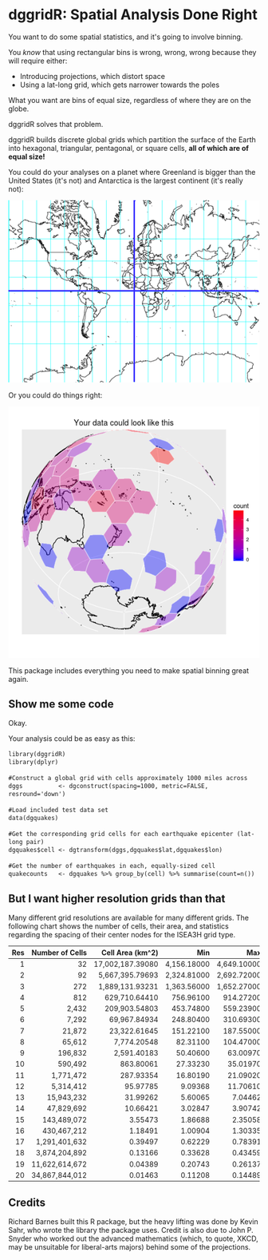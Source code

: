 dggridR: Spatial Analysis Done Right
====================================

You want to do some spatial statistics, and it's going to involve binning.

You *know* that using rectangular bins is wrong, wrong, wrong because they will
require either:

- Introducing projections, which distort space
- Using a lat-long grid, which gets narrower towards the poles

What you want are bins of equal size, regardless of where they are on the globe.

dggridR solves that problem.

dggridR builds discrete global grids which partition the surface of the Earth
into hexagonal, triangular, pentagonal, or square cells, **all of which are of
equal size!**

You could do your analyses on a planet where Greenland is bigger than the United
States (it's not) and Antarctica is the largest continent (it's really not):

![Mercator Projection](readme_files/mercator.png)

Or you could do things right:

![Mercator Projection](readme_files/dggrid.png)

This package includes everything you need to make spatial binning great again.



Show me some code
-----------------

Okay.

Your analysis could be as easy as this:

    library(dggridR)
    library(dplyr)

    #Construct a global grid with cells approximately 1000 miles across
    dggs          <- dgconstruct(spacing=1000, metric=FALSE, resround='down')

    #Load included test data set
    data(dgquakes)

    #Get the corresponding grid cells for each earthquake epicenter (lat-long pair)
    dgquakes$cell <- dgtransform(dggs,dgquakes$lat,dgquakes$lon)

    #Get the number of earthquakes in each, equally-sized cell
    quakecounts   <- dgquakes %>% group_by(cell) %>% summarise(count=n())



But I want higher resolution grids than that
--------------------------------------------

Many different grid resolutions are available for many different grids. The
following chart shows the number of cells, their area, and statistics regarding
the spacing of their center nodes for the ISEA3H grid type.

|Res |Number of Cells  | Cell Area (km^2) |    Min      |     Max     |    Mean     |    Std    |
|---:|----------------:|-----------------:|------------:|------------:|------------:|----------:|
|  1 |              32 | 17,002,187.39080 | 4,156.18000 | 4,649.10000 | 4,320.49000 | 233.01400 |
|  2 |              92 |  5,667,395.79693 | 2,324.81000 | 2,692.72000 | 2,539.69000 | 139.33400 |
|  3 |             272 |  1,889,131.93231 | 1,363.56000 | 1,652.27000 | 1,480.02000 |  89.39030 |
|  4 |             812 |    629,710.64410 |   756.96100 |   914.27200 |   855.41900 |  52.14810 |
|  5 |           2,432 |    209,903.54803 |   453.74800 |   559.23900 |   494.95900 |  29.81910 |
|  6 |           7,292 |     69,967.84934 |   248.80400 |   310.69300 |   285.65200 |  17.84470 |
|  7 |          21,872 |     23,322.61645 |   151.22100 |   187.55000 |   165.05800 |   9.98178 |
|  8 |          65,612 |      7,774.20548 |    82.31100 |   104.47000 |    95.26360 |   6.00035 |
|  9 |         196,832 |      2,591.40183 |    50.40600 |    63.00970 |    55.02260 |   3.33072 |
| 10 |         590,492 |        863.80061 |    27.33230 |    35.01970 |    31.75960 |   2.00618 |
| 11 |       1,771,472 |        287.93354 |    16.80190 |    21.09020 |    18.34100 |   1.11045 |
| 12 |       5,314,412 |         95.97785 |     9.09368 |    11.70610 |    10.58710 |   0.66942 |
| 13 |      15,943,232 |         31.99262 |     5.60065 |     7.04462 |     6.11367 |   0.37016 |
| 14 |      47,829,692 |         10.66421 |     3.02847 |     3.90742 |     3.52911 |   0.22322 |
| 15 |     143,489,072 |          3.55473 |     1.86688 |     2.35058 |     2.03789 |   0.12339 |
| 16 |     430,467,212 |          1.18491 |     1.00904 |     1.30335 |     1.17638 |   0.07442 |
| 17 |   1,291,401,632 |          0.39497 |     0.62229 |     0.78391 |     0.67930 |   0.04113 |
| 18 |   3,874,204,892 |          0.13166 |     0.33628 |     0.43459 |     0.39213 |   0.02481 |
| 19 |  11,622,614,672 |          0.04389 |     0.20743 |     0.26137 |     0.22643 |   0.01371 |
| 20 |  34,867,844,012 |          0.01463 |     0.11208 |     0.14489 |     0.13071 |   0.00827 |



Credits
-------

Richard Barnes built this R package, but the heavy lifting was done by Kevin
Sahr, who wrote the library the package uses. Credit is also due to John P.
Snyder who worked out the advanced mathematics (which, to quote, XKCD, may be
unsuitable for liberal-arts majors) behind some of the projections.
